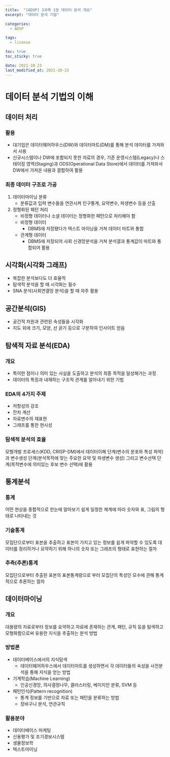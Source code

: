 ```yaml
---
title:  "[ADSP] 3과목 1장 데이터 분석 개요"
excerpt: "데이터 분석 기법"

categories:
  - ADSP

tags:
  - license

toc: true
toc_sticky: true

date: 2021-10-23
last_modified_at: 2021-10-23
---
```


# 데이터 분석 기법의 이해
## 데이터 처리
### 활용
- 대기업은 데이터웨어하우스(DW)와 데이터마트(DM)를 통해 분석 데이터를 가져와서 사용
- 신규시스템이나 DW에 포함되지 못한 자료의 경우, 기존 운영시스템(Legacy)나 스테이징 영역(Staging)과 ODS(Operational Data Store)에서 데이터를 가져와서 DW에서 가져온 내용과 결합하여 활용

### 최종 데이터 구조로 가공
1. 데이터마이닝 분류
    - 분류값과 입력 변수들을 연관시켜 인구통계, 요약변수, 파생변수 등을 산출
2. 정형화된 패턴 처리
    - 비정형 데이터나 소셜 데이터는 정형화한 패턴으로 처리해야 함
    - 비정형 데이터
        - DBMS에 저장됐다가 텍스트 마이닝을 거쳐 데이터 마트와 통합
    - 관계형 데이터
        - DBMS에 저장되어 사회 신경망분석을 거쳐 분석결과 통계값이 마트와 통합되어 활용

## 시각화(시각화 그래프)
- 복잡한 분석보다도 더 효율적
- 탐색적 분석을 할 때 시각화는 필수
- SNA 분석(사회연결망 분석)을 할 때 자주 활용

## 공간분석(GIS)
- 공간적 차원과 관련된 속성들을 시각화
- 지도 위에 크기, 모양, 선 굵기 등으로 구분하여 인사이트 얻음

## 탐색적 자료 분석(EDA)
### 개요 
- 특이한 점이나 의미 있는 사실을 도출하고 분석의 최종 목적을 달성해가는 과정
- 데이터의 특징과 내재하는 구조적 관계를 알아내기 위한 기법
### EDA의 4가지 주제
- 저항성의 강조
- 잔차 계산
- 자료변수의 재표현
- 그래프를 통한 현시성

### 탐색적 분석의 효율
모형개발 프로세스(KDD, CRISP-DM)에서 데이터이해 단계(변수의 분포와 특성 파악)과 변수생성 단계(분석목적에 맞는 주요한 요약 및 파생변수 생성) 그리고 변수선택 단계(목적변수에 의미있는 후보 변수 선택)에 활용

## 통계분석
### 통계
어떤 현상을 종합적으로 한눈에 알아보기 쉽게 일정한 체계에 따라 숫자와 표, 그림의 형태로 나타내는 것

### 기술통계
모집단으로부터 표본을 추출하고 표본이 가지고 있는 정보를 쉽게 파악할 수 있도록 데이터를 정리하거나 요약하기 위해 하나의 숫자 또는 그래프의 형태로 표현하는 절차

### 추측(추론)통계
모집단으로부터 추출된 표본의 표본통계량으로 부터 모집단의 특성인 모수에 관해 통계적으로 추론하는 절차

## 데이터마이닝
### 개요
대용량의 자료로부터 정보를 요약하고 자료에 존재하는 관계, 패턴, 규칙 등을 탐색하고 모형화함으로써 유용한 지식을 추출하는 분석 방법

### 방법론
- 데이터베이스에서의 지식탐색
    - 데이터웨어하우스에서 데이터마트를 생성하면서 각 데이터들의 속성을 사전분석을 통해 지식을 얻는 방법
- 기계학습(Machine Learning)
    - 인공신경망, 의사결정나무, 클러스터링, 베이지안 분류, SVM 등
- 패턴인식(Pattern recognition)
    - 통계 정보를 기반으로 자료 또는 패턴을 분류하는 방법
    - 장바구니 분석, 연관규칙

### 활용분야
- 데이터베이스 마케팅
- 신용평가 및 조기경보시스템
- 생물정보학
- 텍스트마이닝